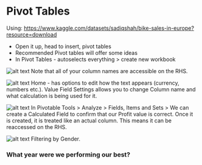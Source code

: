 # Pivot Tables

Using: https://www.kaggle.com/datasets/sadiqshah/bike-sales-in-europe?resource=download

- Open it up, head to insert, pivot tables
- Recommended Pivot tables will offer some ideas
- In Pivot Tables - autoselects everything > create new workbook

![alt text](image.png)
Note that all of your column names are accessible on the RHS. 

![alt text](image-1.png)
Home - has options to edit how the text appears (currency, numbers etc.). 
Value Field Settings allows you to change Column name and what calculation is being used for it. 

![alt text](image-2.png)
In Pivotable Tools > Analyze > Fields, Items and Sets > We can create a Calculated Field to confirm that our Profit value is correct. 
Once it is created, it is treated like an actual column. This means it can be reaccessed on the RHS. 

![alt text](image-3.png)
Filtering by Gender.

### What year were we performing our best?
